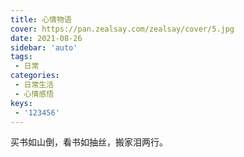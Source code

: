 ```yaml
---
title: 心情物语
cover: https://pan.zealsay.com/zealsay/cover/5.jpg
date: 2021-08-26
sidebar: 'auto'
tags:
 - 日常
categories:
 - 日常生活
 - 心情感悟
keys:
 - '123456'
---
```



买书如山倒，看书如抽丝，搬家泪两行。